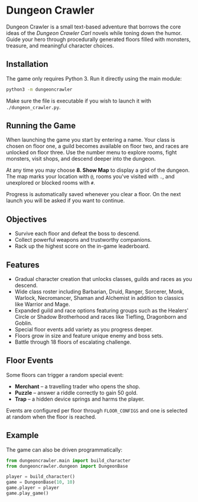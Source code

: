 # Dungeon Crawler

Dungeon Crawler is a small text-based adventure that borrows the core ideas of the *Dungeon Crawler Carl* novels while toning down the humor. Guide your hero through procedurally generated floors filled with monsters, treasure, and meaningful character choices.

## Installation

The game only requires Python 3. Run it directly using the main module:

```bash
python3 -m dungeoncrawler
```

Make sure the file is executable if you wish to launch it with `./dungeon_crawler.py`.

## Running the Game

When launching the game you start by entering a name. Your class is chosen on
floor one, a guild becomes available on floor two, and races are unlocked on
floor three. Use the number menu to explore rooms, fight monsters, visit
shops, and descend deeper into the dungeon.

At any time you may choose **8. Show Map** to display a grid of the dungeon. The map marks your location with `@`, rooms you've visited with `.`, and unexplored or blocked rooms with `#`.

Progress is automatically saved whenever you clear a floor. On the next launch you will be asked if you want to continue.

## Objectives

- Survive each floor and defeat the boss to descend.
- Collect powerful weapons and trustworthy companions.
- Rack up the highest score on the in-game leaderboard.

## Features

- Gradual character creation that unlocks classes, guilds and races as you
  descend.
- Wide class roster including Barbarian, Druid, Ranger, Sorcerer, Monk,
  Warlock, Necromancer, Shaman and Alchemist in addition to classics like
  Warrior and Mage.
- Expanded guild and race options featuring groups such as the Healers'
  Circle or Shadow Brotherhood and races like Tiefling, Dragonborn and
  Goblin.
- Special floor events add variety as you progress deeper.
- Floors grow in size and feature unique enemy and boss sets.
- Battle through 18 floors of escalating challenge.

## Floor Events

Some floors can trigger a random special event:

- **Merchant** – a travelling trader who opens the shop.
- **Puzzle** – answer a riddle correctly to gain 50 gold.
- **Trap** – a hidden device springs and harms the player.

Events are configured per floor through `FLOOR_CONFIGS` and one is
selected at random when the floor is reached.

## Example

The game can also be driven programmatically:

```python
from dungeoncrawler.main import build_character
from dungeoncrawler.dungeon import DungeonBase

player = build_character()
game = DungeonBase(10, 10)
game.player = player
game.play_game()
```
